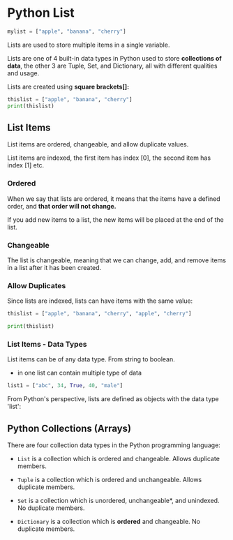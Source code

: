 # Python List

```python
mylist = ["apple", "banana", "cherry"]

```

Lists are used to store multiple items in a single variable.

Lists are one of 4 built-in data types in Python used to store **collections of data**, the other 3 are Tuple, Set, and Dictionary, all with different qualities and usage.

Lists are created using **square brackets[]:**

```python
thislist = ["apple", "banana", "cherry"]
print(thislist)
```

## List Items

List items are ordered, changeable, and allow duplicate values.

List items are indexed, the first item has index [0], the second item has index [1] etc.

### Ordered

When we say that lists are ordered, it means that the items have a defined order, and **that order will not change.**

If you add new items to a list, the new items will be placed at the end of the list.

### Changeable

The list is changeable, meaning that we can change, add, and remove items in a list after it has been created.

### Allow Duplicates

Since lists are indexed, lists can have items with the same value:

```python
thislist = ["apple", "banana", "cherry", "apple", "cherry"]

print(thislist)
```

### List Items - Data Types
List items can be of any data type. From string to boolean.

+ in one list can contain multiple type of data 

```python
list1 = ["abc", 34, True, 40, "male"]

```

From Python's perspective, lists are defined as objects with the data type 'list':

## Python Collections (Arrays)
There are four collection data types in the Python programming language:

+ `List` is a collection which is ordered and changeable. Allows duplicate members.

+ `Tuple` is a collection which is ordered and unchangeable. Allows duplicate members.

+ `Set` is a collection which is unordered, unchangeable*, and unindexed. No duplicate members.

+ `Dictionary` is a collection which is **ordered** and changeable. No duplicate members.
